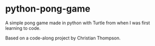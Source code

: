 # python-pong-game
A simple pong game made in python with Turtle from when I was first learning to code.

Based on a code-along project by Christian Thompson.
